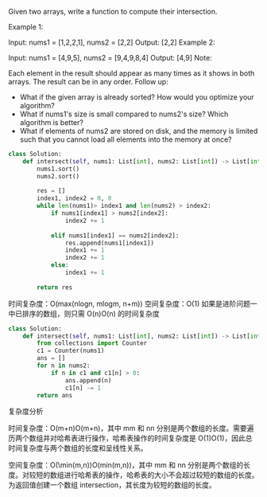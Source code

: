 Given two arrays, write a function to compute their intersection.

Example 1:

Input: nums1 = [1,2,2,1], nums2 = [2,2]
Output: [2,2]
Example 2:

Input: nums1 = [4,9,5], nums2 = [9,4,9,8,4]
Output: [4,9]
Note:

Each element in the result should appear as many times as it shows in both arrays.
The result can be in any order.
Follow up:

- What if the given array is already sorted? How would you optimize your algorithm?
- What if nums1's size is small compared to nums2's size? Which algorithm is better?
- What if elements of nums2 are stored on disk, and the memory is limited such that you cannot load all elements into the memory at once?


```Python
class Solution:
    def intersect(self, nums1: List[int], nums2: List[int]) -> List[int]:
        nums1.sort()
        nums2.sort()
        
        res = []
        index1, index2 = 0, 0
        while len(nums1)> index1 and len(nums2) > index2:
            if nums1[index1] > nums2[index2]:
                index2 += 1
                
            elif nums1[index1] == nums2[index2]:
                res.append(nums1[index1])
                index1 += 1
                index2 += 1
            else:
                index1 += 1
                
        return res   
```

时间复杂度：O(max(nlogn, mlogm, n+m))
空间复杂度：O(1)
如果是进阶问题一中已排序的数组，则只需 O(n)O(n) 的时间复杂度

```Python
class Solution:
    def intersect(self, nums1: List[int], nums2: List[int]) -> List[int]:
        from collections import Counter
        c1 = Counter(nums1)
        ans = []
        for n in nums2:
            if n in c1 and c1[n] > 0:
                ans.append(n)
                c1[n] -= 1
        return ans
```
复杂度分析

时间复杂度：O(m+n)O(m+n)，其中 mm 和 nn 分别是两个数组的长度。需要遍历两个数组并对哈希表进行操作，哈希表操作的时间复杂度是 O(1)O(1)，因此总时间复杂度与两个数组的长度和呈线性关系。

空间复杂度：O(\min(m,n))O(min(m,n))，其中 mm 和 nn 分别是两个数组的长度。对较短的数组进行哈希表的操作，哈希表的大小不会超过较短的数组的长度。为返回值创建一个数组 intersection，其长度为较短的数组的长度。
